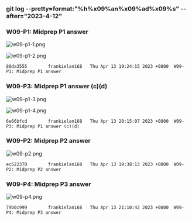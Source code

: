 ### git log --pretty=format:"%h%x09%an%x09%ad%x09%s" --after="2023-4-12"

### W09-P1: Midprep P1 answer
 
![w09-p1-1.png](https://casmvaldsmrrajnyisdj.supabase.co/storage/v1/object/public/demo-64/md_1N_img/w09-p1-1.png)
 
![w09-p1-2.png](https://casmvaldsmrrajnyisdj.supabase.co/storage/v1/object/public/demo-64/md_1N_img/w09-p1-2.png)
 
```
80da3555        frankielan168   Thu Apr 13 19:24:15 2023 +0800  W09-P1: Midprep P1 answer
```

### W09-P3: Midprep P1 answer (c)(d)
 
![w09-p1-3.png](https://casmvaldsmrrajnyisdj.supabase.co/storage/v1/object/public/demo-64/md_1N_img/w09-p1-3.png)
 
![w09-p1-4.png](https://casmvaldsmrrajnyisdj.supabase.co/storage/v1/object/public/demo-64/md_1N_img/w09-p1-4.png)
 
```
6e66bfcd        frankielan168   Thu Apr 13 20:15:07 2023 +0800  W09-P3: Midprep P1 answer (c)(d)
```

### W09-P2: Midprep P2 answer
 
![w09-p2.png](https://casmvaldsmrrajnyisdj.supabase.co/storage/v1/object/public/demo-64/md_1N_img/w09-p2.png)
 
```
ec522370        frankielan168   Thu Apr 13 19:38:13 2023 +0800  W09-P2: Midprep P2 answer
```

### W09-P4: Midprep P3 answer
 
![w09-p4.png](https://casmvaldsmrrajnyisdj.supabase.co/storage/v1/object/public/demo-64/md_1N_img/w09-p4.png)
 
```
79b0c999        frankielan168   Thu Apr 13 21:10:42 2023 +0800  W09-P4: Midprep P3 answer
```